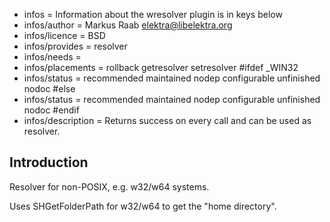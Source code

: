 - infos = Information about the wresolver plugin is in keys below
- infos/author = Markus Raab <elektra@libelektra.org>
- infos/licence = BSD
- infos/provides = resolver
- infos/needs =
- infos/placements = rollback getresolver setresolver
#ifdef _WIN32
- infos/status = recommended maintained nodep configurable unfinished nodoc
#else
- infos/status = recommended maintained nodep configurable unfinished nodoc
#endif
- infos/description = Returns success on every call and can be used as resolver.

## Introduction ##

Resolver for non-POSIX, e.g. w32/w64 systems.

Uses SHGetFolderPath for w32/w64 to get the "home directory".

